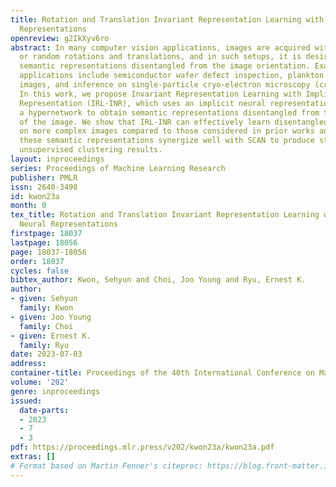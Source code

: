 ```yaml
---
title: Rotation and Translation Invariant Representation Learning with Implicit Neural
  Representations
openreview: g2IkXyv6ro
abstract: In many computer vision applications, images are acquired with arbitrary
  or random rotations and translations, and in such setups, it is desirable to obtain
  semantic representations disentangled from the image orientation. Examples of such
  applications include semiconductor wafer defect inspection, plankton microscope
  images, and inference on single-particle cryo-electron microscopy (cryo-EM) micro-graphs.
  In this work, we propose Invariant Representation Learning with Implicit Neural
  Representation (IRL-INR), which uses an implicit neural representation (INR) with
  a hypernetwork to obtain semantic representations disentangled from the orientation
  of the image. We show that IRL-INR can effectively learn disentangled semantic representations
  on more complex images compared to those considered in prior works and show that
  these semantic representations synergize well with SCAN to produce state-of-the-art
  unsupervised clustering results.
layout: inproceedings
series: Proceedings of Machine Learning Research
publisher: PMLR
issn: 2640-3498
id: kwon23a
month: 0
tex_title: Rotation and Translation Invariant Representation Learning with Implicit
  Neural Representations
firstpage: 18037
lastpage: 18056
page: 18037-18056
order: 18037
cycles: false
bibtex_author: Kwon, Sehyun and Choi, Joo Young and Ryu, Ernest K.
author:
- given: Sehyun
  family: Kwon
- given: Joo Young
  family: Choi
- given: Ernest K.
  family: Ryu
date: 2023-07-03
address: 
container-title: Proceedings of the 40th International Conference on Machine Learning
volume: '202'
genre: inproceedings
issued:
  date-parts:
  - 2023
  - 7
  - 3
pdf: https://proceedings.mlr.press/v202/kwon23a/kwon23a.pdf
extras: []
# Format based on Martin Fenner's citeproc: https://blog.front-matter.io/posts/citeproc-yaml-for-bibliographies/
---
```

